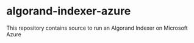 # algorand-indexer-azure
This repository contains source to run an Algorand Indexer on Microsoft Azure
